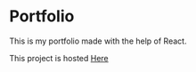 # Portfolio


This is my portfolio made with the help of React. 



This project is hosted
<a href="https://aryanshandilya.vercel.app" target="_blank">Here</a>




